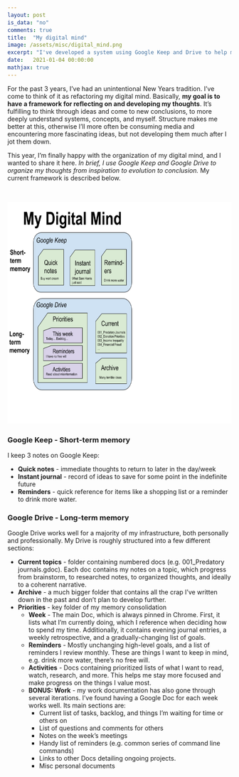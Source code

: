 ```yaml
---
layout: post
is_data: "no"
comments: true
title:  "My digital mind"
image: /assets/misc/digital_mind.png
excerpt: "I've developed a system using Google Keep and Drive to help me more effectively think through ideas and organize my research into different topics."
date:   2021-01-04 00:00:00
mathjax: true
---
```

For the past 3 years, I’ve had an unintentional New Years tradition. I’ve come to think of it as refactoring my digital mind. Basically, <b>my goal is to have a framework for reflecting on and developing my thoughts</b>. It’s fulfilling to think through ideas and come to new conclusions, to more deeply understand systems, concepts, and myself. Structure makes me better at this, otherwise I’ll more often be consuming media and encountering more fascinating ideas, but not developing them much after I jot them down.

This year, I’m finally happy with the organization of my digital mind, and I wanted to share it here. <i>In brief, I use Google Keep and Google Drive to organize my thoughts from inspiration to evolution to conclusion.</i> My current framework is described below.

&nbsp;
<div class="imgcap" style="text-align:center">
<img src="/assets/misc/digital_mind.png" height="500">
<div class="thecap" style="text-align:center"></div></div>

### Google Keep - Short-term memory

I keep 3 notes on Google Keep:
- <b>Quick notes</b> - immediate thoughts to return to later in the day/week
- <b>Instant journal</b> - record of ideas to save for some point in the indefinite future
- <b>Reminders</b> - quick reference for items like a shopping list or a reminder to drink more water.

### Google Drive - Long-term memory

Google Drive works well for a majority of my infrastructure, both personally and professionally. My Drive is roughly structured into a few different sections:
- <b>Current topics</b> - folder containing numbered docs (e.g. 001_Predatory journals.gdoc). Each doc contains my notes on a topic, which progress from brainstorm, to researched notes, to organized thoughts, and ideally to a coherent narrative.
- <b>Archive</b> - a much bigger folder that contains all the crap I’ve written down in the past and don’t plan to develop further.
- <b>Priorities</b> - key folder of my memory consolidation
    - <b>Week</b> - The main Doc, which is always pinned in Chrome. First, it lists what I’m currently doing, which I reference when deciding how to spend my time. Additionally, it contains evening journal entries, a weekly retrospective, and a gradually-changing list of goals.
    - <b>Reminders</b> - Mostly unchanging high-level goals, and a list of reminders I review monthly. These are things I want to keep in mind, e.g. drink more water, there’s no free will.
    - <b>Activities</b> - Docs containing prioritized lists of what I want to read, watch, research, and more. This helps me stay more focused and make progress on the things I value most.
    - <b>BONUS: Work</b> - my work documentation has also gone through several iterations. I’ve found having a Google Doc for each week works well. Its main sections are:
        - Current list of tasks, backlog, and things I’m waiting for time or others on
        - List of questions and comments for others
        - Notes on the week’s meetings
        - Handy list of reminders (e.g. common series of command line commands)
        - Links to other Docs detailing ongoing projects.
        - Misc personal documents
